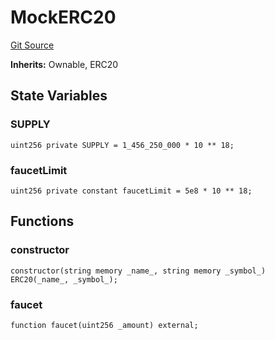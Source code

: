 # MockERC20
[Git Source](https://github.com/Mill1995/VABDAO/blob/49910eda11ba2d3203435fe324821be24d291140/contracts/mocks/MockERC20.sol)

**Inherits:**
Ownable, ERC20


## State Variables
### SUPPLY

```solidity
uint256 private SUPPLY = 1_456_250_000 * 10 ** 18;
```


### faucetLimit

```solidity
uint256 private constant faucetLimit = 5e8 * 10 ** 18;
```


## Functions
### constructor


```solidity
constructor(string memory _name_, string memory _symbol_) ERC20(_name_, _symbol_);
```

### faucet


```solidity
function faucet(uint256 _amount) external;
```

